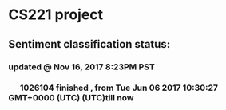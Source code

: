 # CS221 project
## Sentiment classification status:
###     updated @ Nov 16, 2017 8:23PM PST
###       1026104 finished , from Tue Jun 06 2017 10:30:27 GMT+0000 (UTC) (UTC)till now
